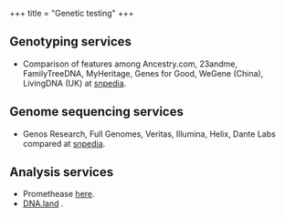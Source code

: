 +++
title = "Genetic testing"
+++

## Genotyping services
- Comparison of features among Ancestry.com, 23andme, FamilyTreeDNA, MyHeritage, Genes for Good, WeGene (China), LivingDNA (UK) at [snpedia](https://www.snpedia.com/index.php/Testing).


## Genome sequencing services
- Genos Research, Full Genomes, Veritas, Illumina, Helix, Dante Labs compared at [snpedia](https://www.snpedia.com/index.php/Testing).

## Analysis services
- Promethease [here](https://promethease.com/).
- [DNA.land](https://dna.land/main#) .